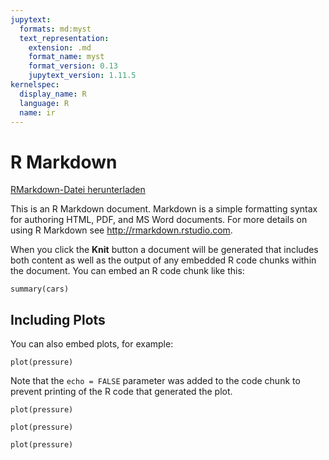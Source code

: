 ```yaml
---
jupytext:
  formats: md:myst
  text_representation:
    extension: .md
    format_name: myst
    format_version: 0.13
    jupytext_version: 1.11.5
kernelspec:
  display_name: R
  language: R
  name: ir
---
```



# R Markdown

<a href=https://raw.githubusercontent.com/Methods-Berlin/RTraining/main/Aufgaben_rmd/test_1.Rmd download=test_1.Rmd>RMarkdown-Datei herunterladen</a>


This is an R Markdown document. Markdown is a simple formatting syntax for authoring HTML, PDF, and MS Word documents. For more details on using R Markdown see <http://rmarkdown.rstudio.com>.

When you click the **Knit** button a document will be generated that includes both content as well as the output of any embedded R code chunks within the document. You can embed an R code chunk like this:

```{code-cell} r
summary(cars)
```

## Including Plots

You can also embed plots, for example:

```{code-cell} r
plot(pressure)
```

Note that the `echo = FALSE` parameter was added to the code chunk to prevent printing of the R code that generated the plot.


```{code-cell} r
plot(pressure)
```

```{code-cell} r
plot(pressure)
```

```{code-cell} r
plot(pressure)
```
